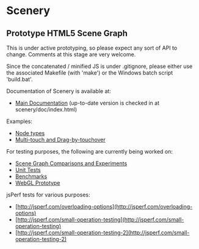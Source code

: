 
Scenery
=======

Prototype HTML5 Scene Graph
---------------------------

This is under active prototyping, so please expect any sort of API to change. Comments at this stage are very welcome.

Since the concatenated / minified JS is under .gitignore, please either use the
associated Makefile (with 'make') or the Windows batch script 'build.bat'.

Documentation of Scenery is available at:
* [Main Documentation](http://phet.colorado.edu/files/scenery/doc/) (up-to-date version is checked in at scenery/doc/index.html)

Examples:
* [Node types](http://phet.colorado.edu/files/scenery/examples/nodes.html)
* [Multi-touch and Drag-by-touchover](http://phet.colorado.edu/files/scenery/examples/multi-touch.html)

For testing purposes, the following are currently being worked on:
* [Scene Graph Comparisons and Experiments](http://phet.colorado.edu/files/scenery/tests/easel-performance/easel-tests.html)
* [Unit Tests](http://phet.colorado.edu/files/scenery/tests/unit-tests/unit-tests.html)
* [Benchmarks](http://phet.colorado.edu/files/scenery/tests/benchmarks/benchmarks.html)
* [WebGL Prototype](http://phet.colorado.edu/files/scenery/tests/webgl-test/webgl-test.html)

jsPerf tests for various purposes:
* [http://jsperf.com/overloading-options](http://jsperf.com/overloading-options)
* [http://jsperf.com/small-operation-testing](http://jsperf.com/small-operation-testing)
* [http://jsperf.com/small-operation-testing-2](http://jsperf.com/small-operation-testing-2)
